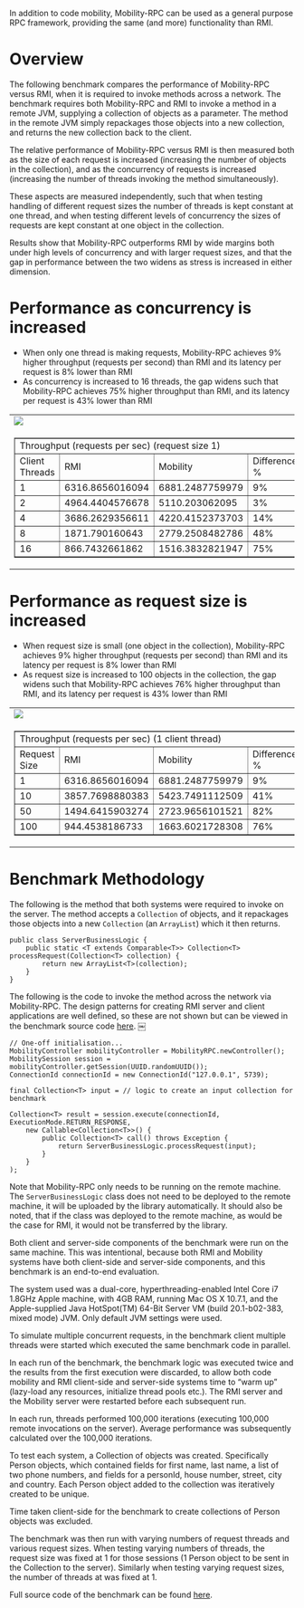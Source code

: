 In addition to code mobility, Mobility-RPC can be used as a general purpose RPC framework, providing the same (and more) functionality than RMI.

# Overview #

The following benchmark compares the performance of Mobility-RPC versus RMI, when it is required to invoke methods across a network. The benchmark requires both Mobility-RPC and RMI to invoke a method in a remote JVM, supplying a collection of objects as a parameter. The method in the remote JVM simply repackages those objects into a new collection, and returns the new collection back to the client.

The relative performance of Mobility-RPC versus RMI is then measured both as the size of each request is increased (increasing the number of objects in the collection), and as the concurrency of requests is increased (increasing the number of threads invoking the method simultaneously).

These aspects are measured independently, such that when testing handling of different request sizes the number of threads is kept constant at one thread, and when testing different levels of concurrency the sizes of requests are kept constant at one object in the collection.

Results show that Mobility-RPC outperforms RMI by wide margins both under high levels of concurrency and with larger request sizes, and that the gap in performance between the two widens as stress is increased in either dimension.

# Performance as concurrency is increased #

  * When only one thread is making requests, Mobility-RPC achieves 9% higher throughput (requests per second) than RMI and its latency per request is 8% lower than RMI
  * As concurrency is increased to 16 threads, the gap widens such that Mobility-RPC achieves 75% higher throughput than RMI, and its latency per request is 43% lower than RMI

<table>
<tr><td><img src='https://raw.githubusercontent.com/npgall/mobility-rpc/master/documentation/images/Throughput_varying_concurrency.png' /></td><td><img src='https://raw.githubusercontent.com/npgall/mobility-rpc/master/documentation/images/Latency_varying_concurrency.png' /></td></tr>
<tr><td>
<table cellpadding='4' border='1' cellspacing='0' width='100%'>
<tr><td colspan="4">Throughput (requests per sec) (request size 1)</td></tr>
<tr><td>Client Threads</td><td>RMI</td><td>Mobility</td><td>Difference %</td></tr>
<tr><td>1</td><td>6316.8656016094</td><td>6881.2487759979</td><td>9%</td></tr>
<tr><td>2</td><td>4964.4404576678</td><td>5110.203062095</td><td>3%</td></tr>
<tr><td>4</td><td>3686.2629356611</td><td>4220.4152373703</td><td>14%</td></tr>
<tr><td>8</td><td>1871.790160643</td><td>2779.2508482786</td><td>48%</td></tr>
<tr><td>16</td><td>866.7432661862</td><td>1516.3832821947</td><td>75%</td></tr>
</table>
</td><td>
<table cellpadding='4' border='1' cellspacing='0' width='100%'>
<tr><td colspan="4">Latency per request (ns) (request size 1)</td></tr>
<tr><td>Client Threads</td><td>RMI</td><td>Mobility</td><td>Difference %</td></tr>
<tr><td>1</td><td>158306.36</td><td>145322.46</td><td>-8%</td></tr>
<tr><td>2</td><td>201432.57</td><td>195686.94</td><td>-3%</td></tr>
<tr><td>4</td><td>271277.4475</td><td>236943.51</td><td>-13%</td></tr>
<tr><td>8</td><td>534247.92</td><td>359809.19125</td><td>-33%</td></tr>
<tr><td>16</td><td>1153744.18125</td><td>659463.878125</td><td>-43%</td></tr>
</table>
</td></tr>
</table>

# Performance as request size is increased #

  * When request size is small (one object in the collection), Mobility-RPC achieves 9% higher throughput (requests per second) than RMI and its latency per request is 8% lower than RMI
  * As request size is increased to 100 objects in the collection, the gap widens such that Mobility-RPC achieves 76% higher throughput than RMI, and its latency per request is 43% lower than RMI

<table>
<tr><td><img src='https://raw.githubusercontent.com/npgall/mobility-rpc/master/documentation/images/Throughput_varying_request_sizes.png' /></td><td><img src='https://raw.githubusercontent.com/npgall/mobility-rpc/master/documentation/images/Latency_varying_request_sizes.png' /></td></tr>
<tr><td>
<table cellpadding='4' border='1' cellspacing='0' width='100%'>
<tr><td colspan="4">Throughput (requests per sec) (1 client thread)</td></tr>
<tr><td>Request Size</td><td>RMI</td><td>Mobility</td><td>Difference %</td></tr>
<tr><td>1</td><td>6316.8656016094</td><td>6881.2487759979</td><td>9%</td></tr>
<tr><td>10</td><td>3857.7698880383</td><td>5423.7491112509</td><td>41%</td></tr>
<tr><td>50</td><td>1494.6415903274</td><td>2723.9656101521</td><td>82%</td></tr>
<tr><td>100</td><td>944.4538186733</td><td>1663.6021728308</td><td>76%</td></tr>
</table>
</td><td>
<table cellpadding='4' border='1' cellspacing='0' width='100%'>
<tr><td colspan="4">Latency per request (ns)  (1 client thread)</td></tr>
<tr><td>Request Size</td><td>RMI</td><td>Mobility</td><td>Difference %</td></tr>
<tr><td>1</td><td>158306.36</td><td>145322.46</td><td>-8%</td></tr>
<tr><td>10</td><td>259217.12</td><td>184374.31</td><td>-29%</td></tr>
<tr><td>50</td><td>669056.72</td><td>367111.83</td><td>-45%</td></tr>
<tr><td>100</td><td>1058813.02</td><td>601105.25</td><td>-43%</td></tr>
</table>
</td></tr>
</table>

# Benchmark Methodology #

The following is the method that both systems were required to invoke on the server. The method accepts a `Collection` of objects, and it repackages those objects into a new `Collection` (an `ArrayList`) which it then returns.
```
public class ServerBusinessLogic {
    public static <T extends Comparable<T>> Collection<T> processRequest(Collection<T> collection) {
        return new ArrayList<T>(collection);
    }
}
```


The following is the code to invoke the method across the network via Mobility-RPC. The design patterns for creating RMI server and client applications are well defined, so these are not shown but can be viewed in the benchmark source code [here](../code/src/test/java/com/googlecode/mobilityrpc/benchmarks/rmi/).
￼
```
// One-off initialisation...
MobilityController mobilityController = MobilityRPC.newController();
MobilitySession session = mobilityController.getSession(UUID.randomUUID());
ConnectionId connectionId = new ConnectionId("127.0.0.1", 5739);

final Collection<T> input = // logic to create an input collection for benchmark

Collection<T> result = session.execute(connectionId, ExecutionMode.RETURN_RESPONSE,
    new Callable<Collection<T>>() {
        public Collection<T> call() throws Exception {
            return ServerBusinessLogic.processRequest(input);
        }
    }
);
```

Note that Mobility-RPC only needs to be running on the remote machine. The `ServerBusinessLogic` class does not need to be deployed to the remote machine, it will be uploaded by the library automatically. It should also be noted, that if the class was deployed to the remote machine, as would be the case for RMI, it would not be transferred by the library.

Both client and server-side components of the benchmark were run on the same machine. This was intentional, because both RMI and Mobility systems have both client-side and server-side components, and this benchmark is an end-to-end evaluation.

The system used was a dual-core, hyperthreading-enabled Intel Core i7 1.8GHz Apple machine, with 4GB RAM, running Mac OS X 10.7.1, and the Apple-supplied Java HotSpot(TM) 64-Bit Server VM (build 20.1-b02-383, mixed mode) JVM. Only default JVM settings were used.

To simulate multiple concurrent requests, in the benchmark client multiple threads were started which executed the same benchmark code in parallel.

In each run of the benchmark, the benchmark logic was executed twice and the results from the first execution were discarded, to allow both code mobility and RMI client-side and server-side systems time to “warm up” (lazy-load any resources, initialize thread pools etc.). The RMI server and the Mobility server were restarted before each subsequent run.

In each run, threads performed 100,000 iterations (executing 100,000 remote invocations on the server). Average performance was subsequently calculated over the 100,000 iterations.

To test each system, a Collection of objects was created. Specifically Person objects, which contained fields for first name, last name, a list of two phone numbers, and fields for a personId, house number, street, city and country. Each Person object added to the collection was iteratively created to be unique.

Time taken client-side for the benchmark to create collections of Person objects was excluded.

The benchmark was then run with varying numbers of request threads and various request sizes. When testing varying numbers of threads, the request size was fixed at 1 for those sessions (1 Person object to be sent in the Collection to the server). Similarly when testing varying request sizes, the number of threads at was fixed at 1.

Full source code of the benchmark can be found [here](../code/src/test/java/com/googlecode/mobilityrpc/benchmarks/rmi/).